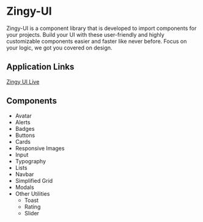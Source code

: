 # Zingy-UI

Zingy-UI is a component library that is developed to import components for your projects.
Build your UI with these user-friendly and highly customizable components easier and faster
like never before. 
Focus on your logic, we got you covered on design.

## Application Links
[Zingy UI Live](https://zingy-ui.netlify.app)

## Components

- Avatar
- Alerts
- Badges
- Buttons
- Cards
- Responsive Images
- Input
- Typography
- Lists
- Navbar
- Simplified Grid
- Modals
- Other Utilities
  - Toast
  - Rating
  - Slider
